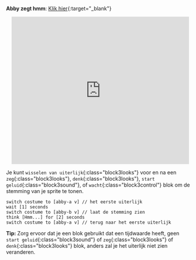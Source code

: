 **Abby zegt hmm**: [Klik hier](https://scratch.mit.edu/projects/498767227/editor){:target="_blank"}
<div class="scratch-preview" style="margin-left: 15px;">
  <iframe allowtransparency="true" width="485" height="402" src="https://scratch.mit.edu/projects/embed/498767227/?autostart=false" frameborder="0"></iframe>
</div>

Je kunt `wisselen van uiterlijk`{:class="block3looks"} voor en na een `zeg`{:class="block3looks"}, `denk`{:class="block3looks"}, `start geluid`{:class="block3sound"}, of `wacht`{:class="block3control"} blok om de stemming van je sprite te tonen.

```blocks3
switch costume to [abby-a v] // het eerste uiterlijk
wait [1] seconds
switch costume to [abby-b v] // laat de stemming zien
think [Hmm...] for [2] seconds
switch costume to [abby-a v] // terug naar het eerste uiterlijk
```

**Tip:** Zorg ervoor dat je een blok gebruikt dat een tijdwaarde heeft, geen `start geluid`{:class="block3sound"} of `zeg`{:class="block3looks"} of `denk`{:class="block3looks"} blok, anders zal je het uiterlijk niet zien veranderen.



